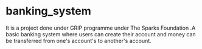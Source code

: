 # banking_system
It is a project done under GRIP programme under The Sparks Foundation .A basic banking system where users can create their account and money can be transferred from one's account's to another's account.
